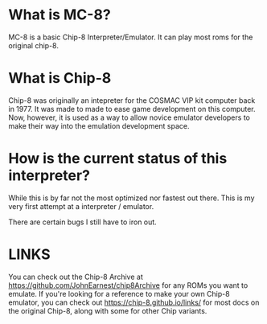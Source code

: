 # What is MC-8?
MC-8 is a basic Chip-8 Interpreter/Emulator. It can play most roms for the original chip-8.

# What is Chip-8
Chip-8 was originally an intepreter for the COSMAC VIP kit computer back in 1977. It was made to made to ease game development on this computer. Now, however, it is used as a way to allow novice emulator developers to make their way into the emulation development space.

# How is the current status of this interpreter?
While this is by far not the most optimized nor fastest out there. This is my very first attempt at a interpreter / emulator.

There are certain bugs I still have to iron out.

# LINKS
You can check out the Chip-8 Archive at https://github.com/JohnEarnest/chip8Archive for any ROMs you want to emulate.
If you're looking for a reference to make your own Chip-8 emulator, you can check out https://chip-8.github.io/links/ for most docs on the original Chip-8, along with some for other Chip variants.
